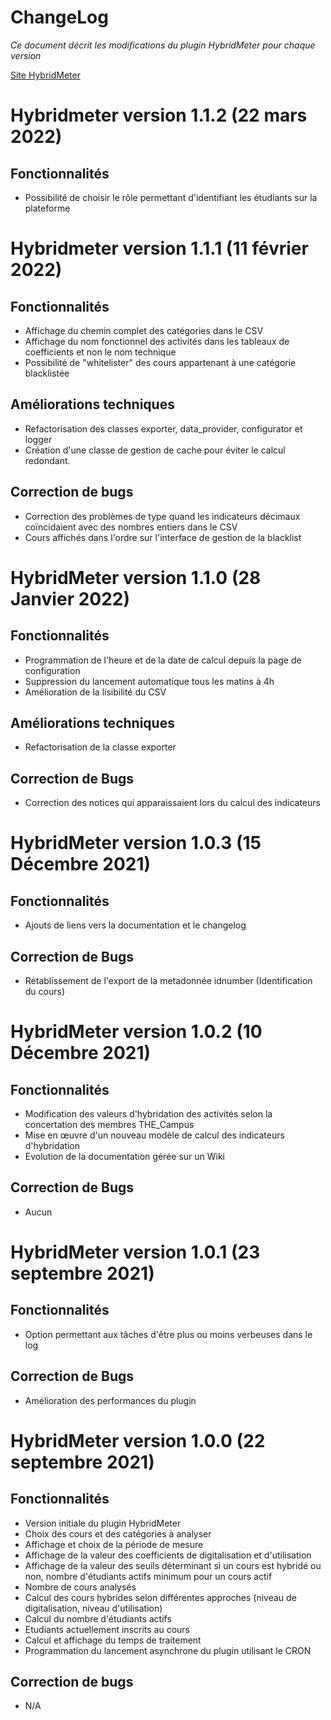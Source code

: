 # ChangeLog

_Ce document décrit les modifications du plugin HybridMeter pour chaque version_

  

[Site HybridMeter](https://online.isae-supaero.fr/hybridmeter)

  

Hybridmeter version 1.1.2 (22 mars 2022)
========================================

Fonctionnalités
---------------

*   Possibilité de choisir le rôle permettant d'identifiant les étudiants sur la plateforme

Hybridmeter version 1.1.1 (11 février 2022)
===========================================

Fonctionnalités
---------------

*   Affichage du chemin complet des catégories dans le CSV
*   Affichage du nom fonctionnel des activités dans les tableaux de coefficients et non le nom technique
*   Possibilité de "whitelister" des cours appartenant à une catégorie blacklistée

Améliorations techniques
------------------------

*   Refactorisation des classes exporter, data\_provider, configurator et logger
*   Création d'une classe de gestion de cache pour éviter le calcul redondant.

Correction de bugs
------------------

*   Correction des problèmes de type quand les indicateurs décimaux coïncidaient avec des nombres entiers dans le CSV
*   Cours affichés dans l'ordre sur l'interface de gestion de la blacklist

HybridMeter version 1.1.0 (28 Janvier 2022)
===========================================

Fonctionnalités
---------------

*   Programmation de l'heure et de la date de calcul depuis la page de configuration
*   Suppression du lancement automatique tous les matins à 4h
*   Amélioration de la lisibilité du CSV

Améliorations techniques
------------------------

*   Refactorisation de la classe exporter

Correction de Bugs
------------------

*   Correction des notices qui apparaissaient lors du calcul des indicateurs

HybridMeter version 1.0.3 (15 Décembre 2021)
============================================

Fonctionnalités
---------------

*   Ajouts de liens vers la documentation et le changelog

Correction de Bugs
------------------

*   Rétablissement de l'export de la metadonnée idnumber (Identification du cours)

  

HybridMeter version 1.0.2 (10 Décembre 2021)
============================================

Fonctionnalités
---------------

*   Modification des valeurs d'hybridation des activités selon la concertation des membres THE\_Campus
*   Mise en œuvre d'un nouveau modèle de calcul des indicateurs d'hybridation
*   Evolution de la documentation gérée sur un Wiki

Correction de Bugs
------------------

*   Aucun

  

HybridMeter version 1.0.1 (23 septembre 2021)
=============================================

Fonctionnalités
---------------

*   Option permettant aux tâches d'être plus ou moins verbeuses dans le log

Correction de Bugs
------------------

*   Amélioration des performances du plugin

HybridMeter version 1.0.0 (22 septembre 2021)
=============================================

Fonctionnalités
---------------

*   Version initiale du plugin HybridMeter
*   Choix des cours et des catégories à analyser
*   Affichage et choix de la période de mesure
*   Affichage de la valeur des coefficients de digitalisation et d'utilisation
*   Affichage de la valeur des seuils déterminant si un cours est hybridé ou non, nombre d'étudiants actifs minimum pour un cours actif
*   Nombre de cours analysés
*   Calcul des cours hybrides selon différentes approches (niveau de digitalisation, niveau d'utilisation)
*   Calcul du nombre d'étudiants actifs
*   Etudiants actuellement inscrits au cours
*   Calcul et affichage du temps de traitement
*   Programmation du lancement asynchrone du plugin utilisant le CRON

Correction de bugs
------------------

*   N/A